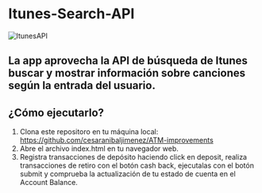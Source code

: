 # Itunes-Search-API
![ItunesAPI]()
## La app aprovecha la API de búsqueda de Itunes buscar y mostrar información sobre canciones según la entrada del usuario.

## ¿Cómo ejecutarlo?
  1. Clona este repositoro en tu máquina local: https://github.com/cesaranibaljimenez/ATM-improvements
  2. Abre el archivo index.html en tu navegador web.
  3. Registra transacciones de depósito haciendo click en deposit, realiza transacciones de retiro con el botón cash back, ejecutalas con el botón submit y comprueba 
     la actualización de tu estado de cuenta en el Account Balance. 
